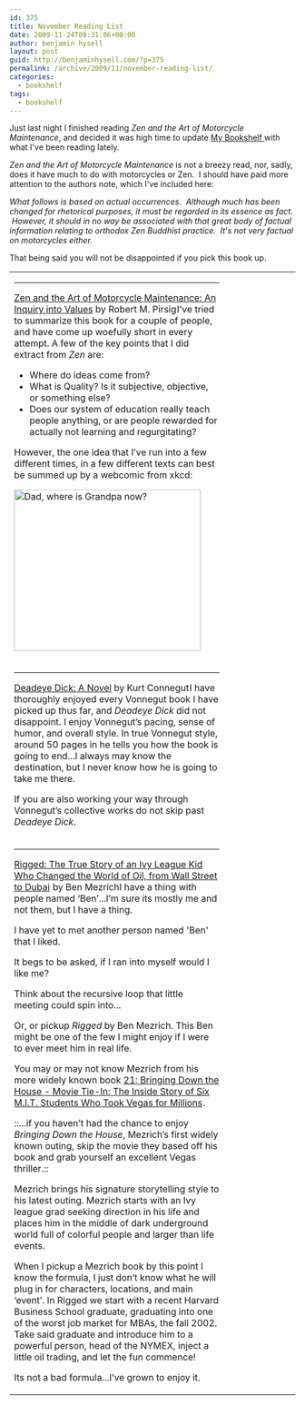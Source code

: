 ```yaml
---
id: 375
title: November Reading List
date: 2009-11-24T08:31:06+00:00
author: benjamin hysell
layout: post
guid: http://benjaminhysell.com/?p=375
permalink: /archive/2009/11/november-reading-list/
categories:
  - bookshelf
tags:
  - bookshelf
---
```

Just last night I finished reading <em>Zen and the Art of Motorcycle Maintenance</em>, and decided it was high time to update <a href="http://benjaminhysell.com/my-bookshelf/">My Bookshelf </a>with what I've been reading lately.

<em>Zen and the Art of Motorcycle Maintenance</em> is not a breezy read, nor, sadly, does it have much to do with motorcycles or Zen.  I should have paid more attention to the authors note, which I've included here:

<em>What follows is based on actual occurrences.  Although much has been changed for rhetorical purposes, it must be regarded in its essence as fact.  However, it should in no way be associated with that great body of factual information relating to orthodox Zen Buddhist practice.  It's not very factual on motorcycles either.</em>

That being said you will not be disappointed if you pick this book up.
<table width="100%" border="0">
<tbody>
<tr>
<td style="vertical-align: top;" width="75%"><a href="http://www.amazon.com/gp/product/0061673730?ie=UTF8&amp;tag=benjahysel-20&amp;linkCode=as2&amp;camp=1789&amp;creative=390957&amp;creativeASIN=0061673730">

<hr />

Zen and the Art of Motorcycle Maintenance: An Inquiry into Values</a> by Robert M. Pirsig<img style="border: none !important; margin: 0px !important;" alt="" src="http://www.assoc-amazon.com/e/ir?t=benjahysel-20&amp;l=as2&amp;o=1&amp;a=0061673730" width="1" height="1" border="0" />I've tried to summarize this book for a couple of people, and have come up woefully short in every attempt. A few of the key points that I did extract from <em>Zen</em> are:
<ul>
	<li>Where do ideas come from?</li>
	<li>What is Quality? Is it subjective, objective, or something else?</li>
	<li>Does our system of education really teach people anything, or are people rewarded for actually not learning and regurgitating?</li>
</ul>
However, the one idea that I’ve run into a few different times, in a few different texts can best be summed up by a webcomic from xkcd:

<a href="http://xkcd.com/659/"><img class=" alignnone" title="Dad, where is Grandpa now?" alt="Dad, where is Grandpa now?" src="http://imgs.xkcd.com/comics/lego.png" width="329" height="284" /></a></td>
<td width="25%"><a href="http://www.amazon.com/gp/product/0061673730?ie=UTF8&amp;tag=benjahysel-20&amp;linkCode=as2&amp;camp=1789&amp;creative=390957&amp;creativeASIN=0061673730"><img style="border: 0px;" alt="" src="http://benjaminhysell.com/wp-content/uploads/2013/01/Zen-and-the-Art-Book-Image.jpg" border="0" /></a><img style="border: none !important; margin: 0px !important;" alt="" src="http://www.assoc-amazon.com/e/ir?t=benjahysel-20&amp;l=as2&amp;o=1&amp;a=0061673730" width="1" height="1" border="0" /></td>
</tr>
<tr>
<td style="vertical-align: top;" width="75%"><a href="http://www.amazon.com/gp/product/0385334176?ie=UTF8&amp;tag=benjahysel-20&amp;linkCode=as2&amp;camp=1789&amp;creative=390957&amp;creativeASIN=0385334176">

<hr />

Deadeye Dick: A Novel</a> by Kurt Connegut<img style="border: none !important; margin: 0px !important;" alt="" src="http://www.assoc-amazon.com/e/ir?t=benjahysel-20&amp;l=as2&amp;o=1&amp;a=0385334176" width="1" height="1" border="0" />I have thoroughly enjoyed every Vonnegut book I have picked up thus far, and <em>Deadeye Dick</em> did not disappoint. I enjoy Vonnegut’s pacing, sense of humor, and overall style. In true Vonnegut style, around 50 pages in he tells you how the book is going to end...I always may know the destination, but I never know how he is going to take me there.

If you are also working your way through Vonnegut’s collective works do not skip past <em>Deadeye Dick</em>.</td>
<td width="25%"><a href="http://www.amazon.com/gp/product/0385334176?ie=UTF8&amp;tag=benjahysel-20&amp;linkCode=as2&amp;camp=1789&amp;creative=390957&amp;creativeASIN=0385334176"><img style="border: 0px;" alt="" src="http://benjaminhysell.com/wp-content/uploads/2013/01/deadEyeDickVonnegut.jpg" border="0" /></a><img style="border: none !important; margin: 0px !important;" alt="" src="http://www.assoc-amazon.com/e/ir?t=benjahysel-20&amp;l=as2&amp;o=1&amp;a=0385334176" width="1" height="1" border="0" /></td>
</tr>
<tr>
<td style="vertical-align: top;" width="75%"><span><strong><em><a href="http://www.amazon.com/gp/product/B001C2DDWC?ie=UTF8&amp;tag=benjahysel-20&amp;linkCode=as2&amp;camp=1789&amp;creative=390957&amp;creativeASIN=B001C2DDWC">

<hr />

<span style="font-style: normal;"><span style="font-weight: normal;">Rigged: The True Story of an Ivy League Kid Who Changed the World of Oil, from Wall Street to Dubai</span></span></a><span style="font-style: normal;"><span style="font-weight: normal;"><img style="border: none !important; margin: 0px !important;" alt="" src="http://www.assoc-amazon.com/e/ir?t=benjahysel-20&amp;l=as2&amp;o=1&amp;a=B001C2DDWC" width="1" height="1" border="0" /></span></span> </em><span style="font-weight: normal;">by Ben Mezrich</span></strong></span>I have a thing with people named ‘Ben’...I’m sure its mostly me and not them, but I have a thing.

I have yet to met another person named 'Ben' that I liked.

It begs to be asked, if I ran into myself would I like me?

Think about the recursive loop that little meeting could spin into...

Or, or pickup <em>Rigged</em> by Ben Mezrich. This Ben might be one of the few I might enjoy if I were to ever meet him in real life.

You may or may not know Mezrich from his more widely known book <a href="http://www.amazon.com/gp/product/1416564195?ie=UTF8&amp;tag=benjahysel-20&amp;linkCode=as2&amp;camp=1789&amp;creative=390957&amp;creativeASIN=1416564195">21: Bringing Down the House - Movie Tie-In: The Inside Story of Six M.I.T. Students Who Took Vegas for Millions</a><img style="border: none !important; margin: 0px !important;" alt="" src="http://www.assoc-amazon.com/e/ir?t=benjahysel-20&amp;l=as2&amp;o=1&amp;a=1416564195" width="1" height="1" border="0" />.

::...if you haven’t had the chance to enjoy <em>Bringing Down the House</em>, Mezrich’s first widely known outing, skip the movie they based off his book and grab yourself an excellent Vegas thriller.::

Mezrich brings his signature storytelling style to his latest outing. Mezrich starts with an Ivy league grad seeking direction in his life and places him in the middle of dark underground world full of colorful people and larger than life events.

When I pickup a Mezrich book by this point I know the formula, I just don’t know what he will plug in for characters, locations, and main ‘event’. In Rigged we start with a recent Harvard Business School graduate, graduating into one of the worst job market for MBAs, the fall 2002. Take said graduate and introduce him to a powerful person, head of the NYMEX, inject a little oil trading, and let the fun commence!

Its not a bad formula...I’ve grown to enjoy it.</td>
<td width="25%"><a href="http://www.amazon.com/gp/product/B001C2DDWC?ie=UTF8&amp;tag=benjahysel-20&amp;linkCode=as2&amp;camp=1789&amp;creative=390957&amp;creativeASIN=B001C2DDWC"><img style="border: 0px;" alt="" src="http://benjaminhysell.com/wp-content/uploads/2013/01/rigged_benmezrich.jpg" border="0" /></a><img style="border: none !important; margin: 0px !important;" alt="" src="http://www.assoc-amazon.com/e/ir?t=benjahysel-20&amp;l=as2&amp;o=1&amp;a=B001C2DDWC" width="1" height="1" border="0" /></td>
</tr>
</tbody>
</table>